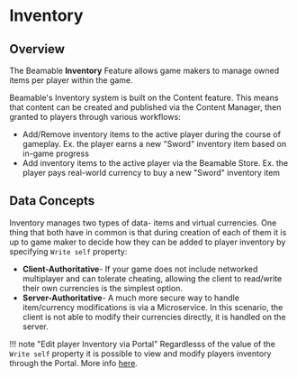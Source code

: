 <style>
img[src*='#center'] { 
    display: block;
    margin: auto;
}
</style>
# Inventory

## Overview

The Beamable **Inventory** Feature allows game makers to manage owned items per player within the game.

Beamable's Inventory system is built on the Content feature. This means that content can be created and published via the Content Manager, then granted to players through various workflows:

- Add/Remove inventory items to the active player during the course of gameplay. Ex. the player earns a new "Sword" inventory item based on in-game progress
- Add inventory items to the active player via the Beamable Store. Ex. the player pays real-world currency to buy a new "Sword" inventory item

## Data Concepts

Inventory manages two types of data- items and virtual currencies. One thing that both have in common is that during creation of each of them it is up to game maker to decide how they can be added to player inventory by specifying `Write self` property:

- **Client-Authoritative**- If your game does not include networked multiplayer and can tolerate cheating, allowing the client to read/write their own currencies is the simplest option.
- **Server-Authoritative**- A much more secure way to handle item/currency modifications is via a Microservice. In this scenario, the client is not able to modify their currencies directly, it is handled on the server.

!!! note "Edit player Inventory via Portal"
    Regardlesss of the value of the `Write self` property it is possible to view and modify players inventory through the Portal. More info [here](https://docs.beamable.com/docs/portal-inventory).